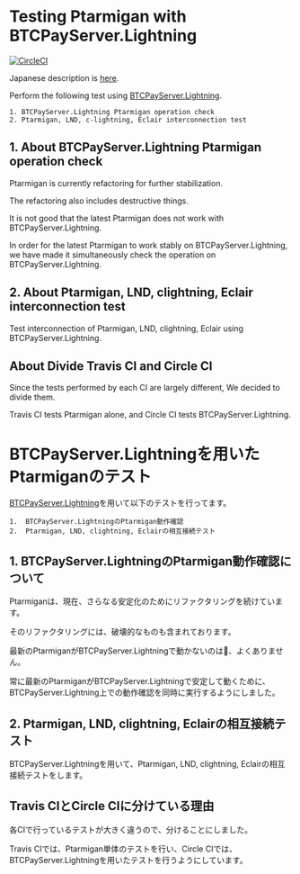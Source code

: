 # Testing Ptarmigan with BTCPayServer.Lightning

[![CircleCI](https://circleci.com/gh/nayutaco/ptarmigan.svg?style=svg)](https://circleci.com/gh/nayutaco/ptarmigan)

Japanese description is [here]().

Perform the following test using [BTCPayServer.Lightning](https://github.com/btcapayserver/BTCPayServer.Lightning).

```
1. BTCPayServer.Lightning Ptarmigan operation check
2. Ptarmigan, LND, c-lightning, Eclair interconnection test
```

## 1. About BTCPayServer.Lightning Ptarmigan operation check

Ptarmigan is currently refactoring for further stabilization.

The refactoring also includes destructive things.

It is not good that the latest Ptarmigan does not work with BTCPayServer.Lightning.

In order for the latest Ptarmigan to work stably on BTCPayServer.Lightning, we have made it simultaneously check the operation on BTCPayServer.Lightning.

## 2. About Ptarmigan, LND, clightning, Eclair interconnection test

Test interconnection of Ptarmigan, LND, clightning, Eclair using BTCPayServer.Lightning.

## About Divide Travis CI and Circle CI

Since the tests performed by each CI are largely different, We decided to divide them.

Travis CI tests Ptarmigan alone, and Circle CI tests BTCPayServer.Lightning.

# BTCPayServer.Lightningを用いたPtarmiganのテスト

[BTCPayServer.Lightning](https://github.com/btcpayserver/BTCPayServer.Lightning)を用いて以下のテストを行ってます。

```
1.  BTCPayServer.LightningのPtarmigan動作確認
2.  Ptarmigan, LND, clightning, Eclairの相互接続テスト
```

## 1. BTCPayServer.LightningのPtarmigan動作確認について

Ptarmiganは、現在、さらなる安定化のためにリファクタリングを続けています。

そのリファクタリングには、破壊的なものも含まれております。

最新のPtarmiganがBTCPayServer.Lightningで動かないのは、よくありません。

常に最新のPtarmiganがBTCPayServer.Lightningで安定して動くために、BTCPayServer.Lightning上での動作確認を同時に実行するようにしました。

## 2.  Ptarmigan, LND, clightning, Eclairの相互接続テスト

BTCPayServer.Lightningを用いて、Ptarmigan, LND, clightning, Eclairの相互接続テストをします。

## Travis CIとCircle CIに分けている理由

各CIで行っているテストが大きく違うので、分けることにしました。

Travis CIでは、Ptarmigan単体のテストを行い、Circle CIでは、BTCPayServer.Lightningを用いたテストを行うようにしています。
